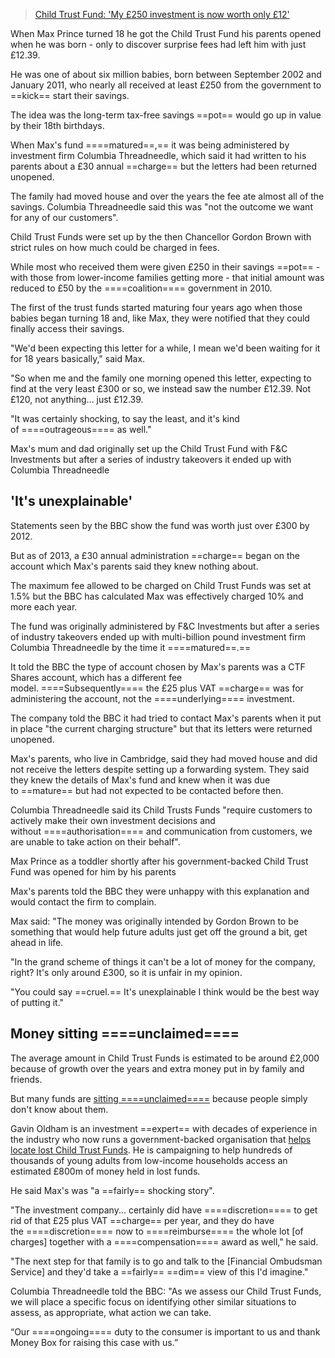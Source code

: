 
> [Child Trust Fund: 'My £250 investment is now worth only £12'](https://www.bbc.com/news/articles/ckg7j83drd5o) 



When Max Prince turned 18 he got the Child Trust Fund his parents opened when he was born - only to discover surprise fees had left him with just £12.39.

He was one of about six million babies, born between September 2002 and January 2011, who nearly all received at least £250 from the government to ==kick== start their savings.

The idea was the long-term tax-free savings ==pot== would go up in value by their 18th birthdays.

When Max's fund ====matured==,== it was being administered by investment firm Columbia Threadneedle, which said it had written to his parents about a £30 annual ==charge== but the letters had been returned unopened.

The family had moved house and over the years the fee ate almost all of the savings. Columbia Threadneedle said this was "not the outcome we want for any of our customers".

Child Trust Funds were set up by the then Chancellor Gordon Brown with strict rules on how much could be charged in fees.

While most who received them were given £250 in their savings ==pot== - with those from lower-income families getting more - that initial amount was reduced to £50 by the ====coalition==== government in 2010.

The first of the trust funds started maturing four years ago when those babies began turning 18 and, like Max, they were notified that they could finally access their savings.

"We'd been expecting this letter for a while, I mean we'd been waiting for it for 18 years basically," said Max.

"So when me and the family one morning opened this letter, expecting to find at the very least £300 or so, we instead saw the number £12.39. Not £120, not anything... just £12.39.

"It was certainly shocking, to say the least, and it's kind of ====outrageous==== as well."

Max's mum and dad originally set up the Child Trust Fund with F&C Investments but after a series of industry takeovers it ended up with Columbia Threadneedle

## 'It's unexplainable'

Statements seen by the BBC show the fund was worth just over £300 by 2012.

But as of 2013, a £30 annual administration ==charge== began on the account which Max's parents said they knew nothing about.

The maximum fee allowed to be charged on Child Trust Funds was set at 1.5% but the BBC has calculated Max was effectively charged 10% and more each year.

The fund was originally administered by F&C Investments but after a series of industry takeovers ended up with multi-billion pound investment firm Columbia Threadneedle by the time it ====matured==.==

It told the BBC the type of account chosen by Max's parents was a CTF Shares account, which has a different fee model. ====Subsequently==== the £25 plus VAT ==charge== was for administering the account, not the ====underlying==== investment.

The company told the BBC it had tried to contact Max's parents when it put in place "the current charging structure" but that its letters were returned unopened.

Max's parents, who live in Cambridge, said they had moved house and did not receive the letters despite setting up a forwarding system. They said they knew the details of Max's fund and knew when it was due to ==mature== but had not expected to be contacted before then.

Columbia Threadneedle said its Child Trusts Funds "require customers to actively make their own investment decisions and without ====authorisation==== and communication from customers, we are unable to take action on their behalf".

Max Prince as a toddler shortly after his government-backed Child Trust Fund was opened for him by his parents

Max's parents told the BBC they were unhappy with this explanation and would contact the firm to complain.

Max said: "The money was originally intended by Gordon Brown to be something that would help future adults just get off the ground a bit, get ahead in life.

"In the grand scheme of things it can't be a lot of money for the company, right? It's only around £300, so it is unfair in my opinion.

"You could say ==cruel.== It's unexplainable I think would be the best way of putting it."

## Money sitting ====unclaimed====

The average amount in Child Trust Funds is estimated to be around £2,000 because of growth over the years and extra money put in by family and friends.

But many funds are [sitting ====unclaimed====](https://www.bbc.co.uk/news/business-66308852) because people simply don't know about them.

Gavin Oldham is an investment ==expert== with decades of experience in the industry who now runs a government-backed organisation that [helps locate lost Child Trust Funds](https://findctf.sharefound.org/). He is campaigning to help hundreds of thousands of young adults from low-income households access an estimated £800m of money held in lost funds.

He said Max's was "a ==fairly== shocking story".

"The investment company... certainly did have ====discretion==== to get rid of that £25 plus VAT ==charge== per year, and they do have the ====discretion==== now to ====reimburse==== the whole lot [of charges] together with a ====compensation==== award as well," he said.

"The next step for that family is to go and talk to the [Financial Ombudsman Service] and they'd take a ==fairly== ==dim== view of this I'd imagine."

Columbia Threadneedle told the BBC: "As we assess our Child Trust Funds, we will place a specific focus on identifying other similar situations to assess, as appropriate, what action we can take.

“Our ====ongoing==== duty to the consumer is important to us and thank Money Box for raising this case with us.”